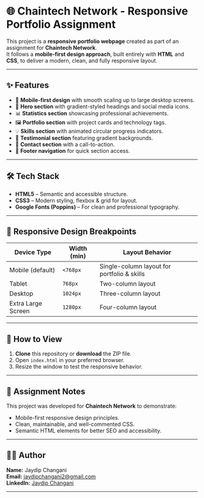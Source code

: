 # 🌐 Chaintech Network - Responsive Portfolio Assignment

This project is a **responsive portfolio webpage** created as part of an assignment for **Chaintech Network**.  
It follows a **mobile-first design approach**, built entirely with **HTML** and **CSS**, to deliver a modern, clean, and fully responsive layout.

---

## ✨ Features
- 📱 **Mobile-first design** with smooth scaling up to large desktop screens.
- 🎯 **Hero section** with gradient-styled headings and social media icons.
- 📊 **Statistics section** showcasing professional achievements.
- 🖼 **Portfolio section** with project cards and technology tags.
- 💡 **Skills section** with animated circular progress indicators.
- 💬 **Testimonial section** featuring gradient backgrounds.
- 📩 **Contact section** with a call-to-action.
- 🧭 **Footer navigation** for quick section access.

---

## 🛠 Tech Stack
- **HTML5** – Semantic and accessible structure.
- **CSS3** – Modern styling, flexbox & grid for layout.
- **Google Fonts (Poppins)** – For clean and professional typography.

---

## 📱 Responsive Design Breakpoints
| Device Type        | Width (min) | Layout Behavior |
|--------------------|-------------|-----------------|
| Mobile (default)   | `<768px`    | Single-column layout for portfolio & skills |
| Tablet             | `768px`     | Two-column layout |
| Desktop            | `1024px`    | Three-column layout |
| Extra Large Screen | `1280px`    | Four-column layout |

---

## 🚀 How to View
1. **Clone** this repository or **download** the ZIP file.
2. Open `index.html` in your preferred browser.
3. Resize the window to test the responsive behavior.

---

## 📝 Assignment Notes
This project was developed for **Chaintech Network** to demonstrate:
- Mobile-first responsive design principles.
- Clean, maintainable, and well-commented CSS.
- Semantic HTML elements for better SEO and accessibility.

---

## 👨‍💻 Author
**Name:** Jaydip Changani  
**Email:** [jaydipchangani2@gmail.com](mailto:jaydipchangani2@gmail.com)  
**LinkedIn:** [Jaydip Changani](https://www.linkedin.com/in/jaydipchanagni)

---
